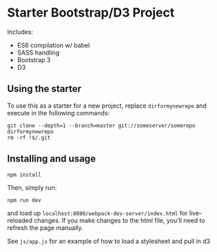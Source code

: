 # Starter Bootstrap/D3 Project

Includes:
 * ES6 compilation w/ babel
 * SASS handling
 * Bootstrap 3
 * D3

## Using the starter
To use this as a starter for a new project, replace `dirformynewrepo`
and execute in the following commands:

```
git clone --depth=1 --branch=master git://someserver/somerepo dirformynewrepo
rm -rf !$/.git
```

## Installing and usage

```
npm install
```

Then, simply run:

```
npm run dev
```

and load up `localhost:8080/webpack-dev-server/index.html` for
live-reloaded changes. If you make changes to the html file, you'll need
to refresh the page manually.


See `js/app.js` for an example of how to load a stylesheet and pull in
d3

